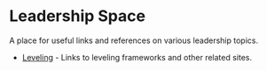 # Leadership Space

A place for useful links and references on various leadership topics.

- [Leveling](leveling.md) - Links to leveling frameworks and other related sites.
